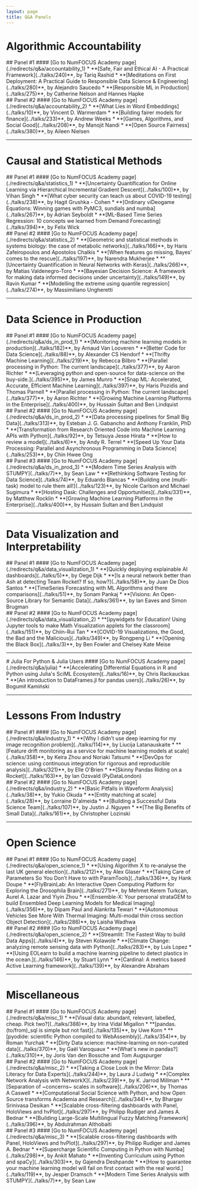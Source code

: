 ```yaml
---
layout: page
title: Q&A Panels
---
```


<style>
.panel-anchor {
    position: relative;
    top: -50px;
}
</style>
# Algorithmic Accountability
<div class="panel-anchor" id="acc-1"></div>
## Panel #1
#### [Go to NumFOCUS Academy page](./redirects/q&a/accountability_1)
* **[Safe, Fair and Ethical AI - A Practical Framework](../talks/240)**, by Tariq Rashid
* **[Meditations on First Deployment: A Practical Guide to Responsible Data Science & Engineering](../talks/280)**, by Alejandro Saucedo
* **[Responsible ML in Production](../talks/275)**, by Catherine Nelson and Hannes Hapke

<div class="panel-anchor" id="acc-2"></div>
## Panel #2
#### [Go to NumFOCUS Academy page](./redirects/q&a/accountability_2)
* **[What Lies in Word Embeddings](../talks/10)**, by Vincent D. Warmerdam
* **[Building fairer models for finance](../talks/233)**, by Andrew Weeks
* **[Games, Algorithms, and Social Good](../talks/208)**, by Manojit Nandi
* **[Open Source Fairness](../talks/380)**, by Aileen Nielsen

---

# Causal and Statistical Methods
<div class="panel-anchor" id="stats-1"></div>
## Panel #1
#### [Go to NumFOCUS Academy page](./redirects/q&a/statistics_1)
* **[Uncertainty Quantification for Online Learning via Hierarchical Incremental Gradient Descent](../talks/100)**, by Vihan Singh
* **[What cyber security can teach us about COVID-19 testing](../talks/238)**, by Hagit Grushka - Cohen
* **[Ordinary viDeogame Equations: Winning games with PyMC3, sundials and numba](../talks/267)**, by Adrian Seyboldt
* **[ML-Based Time Series Regression: 10 concepts we learned from Demand Forecasting](../talks/394)**, by Felix Wick

<div class="panel-anchor" id="stats-2"></div>
## Panel #2
#### [Go to NumFOCUS Academy page](./redirects/q&a/statistics_2)
* **[Geometric and statistical methods in systems biology: the case of metabolic networks](../talks/166)**, by Haris Zafeiropoulos and Apostolos Chalkis
* **[When features go missing, Bayes’ comes to the rescue](../talks/197)**, by Narendra Mukherjee
* **[Uncertainty Quantification in Neural Networks with Keras](../talks/266)**, by Matias Valdenegro-Toro
* **[Bayesian Decision Science: A framework for making data informed decisions under uncertainty](../talks/149)**, by Ravin Kumar
* **[Modelling the extreme using quantile regression](../talks/274)**, by Massimiliano Ungheretti

---

# Data Science in Production
<div class="panel-anchor" id="prod-1"></div>
## Panel #1
#### [Go to NumFOCUS Academy page](./redirects/q&a/ds_in_prod_1)
* **[Monitoring machine learning models in production](../talks/182)**, by Arnaud Van Looveren
* **[Better Code for Data Science](../talks/88)**, by Alexander CS Hendorf
* **[Thrifty Machine Learning](../talks/219)**, by Rebecca Bilbro
* **[Parallel processing in Python: The current landscape](../talks/377)**, by Aaron Richter
* **[Leveraging python and open-source for data-science on the buy-side.](../talks/395)**, by James Munro
* **[Snap ML: Accelerated, Accurate, Efficient Machine Learning](../talks/397)**, by Haris Pozidis and Thomas Parnell
* **[Parallel processing in Python: The current landscape](../talks/377)**, by Aaron Richter
* **[Growing Machine Learning Platforms in the Enterprise](../talks/400)**, by Hussain Sultan and Ben Lindquist

<div class="panel-anchor" id="prod-2"></div>
## Panel #2
#### [Go to NumFOCUS Academy page](./redirects/q&a/ds_in_prod_2)
* **[Data processing pipelines for Small Big Data](../talks/313)**, by Esteban J. G. Gabancho and Anthony Franklin, PhD
* **[Transformation from Research Oriented Code into Machine Learning APIs with Python](../talks/92)**, by Tetsuya Jesse Hirata
* **[How to review a model](../talks/6)**, by Andy R. Terrel
* **[Speed Up Your Data Processing: Parallel and Asynchronous Programming in Data Science](../talks/253)**, by Chin Hwee Ong

<div class="panel-anchor" id="prod-3"></div>
## Panel #3
#### [Go to NumFOCUS Academy page](./redirects/q&a/ds_in_prod_3)
* **[Modern Time Series Analysis with STUMPY](../talks/7)**, by Sean Law
* **[Rethinking Software Testing for Data Science](../talks/74)**, by Eduardo Blancas
* **[Building one (multi-task) model to rule them all!](../talks/123)**, by Nicole Carlson and Michael Sugimura
* **[Hosting Dask: Challenges and Opportunities](../talks/331)**, by Matthew Rocklin
* **[Growing Machine Learning Platforms in the Enterprise](../talks/400)**, by Hussain Sultan and Ben Lindquist

---

# Data Visualization and Interpretability
<div class="panel-anchor" id="viz-1"></div>
## Panel #1
#### [Go to NumFOCUS Academy page](./redirects/q&a/data_visualization_1)
* **[Quickly deploying explainable AI dashboards](../talks/5)**, by Oege Dijk
* **[Is a neural network better than Ash at detecting Team Rocket? If so, how?](../talks/58)**, by Juan De Dios Santos
* **[TimeSeries Forecasting with ML Algorithms and there comparisons](../talks/51)**, by Sonam Pankaj
* **[Visions: An Open-Source Library for Semantic Data](../talks/361)**, by Ian Eaves and Simon Brugman

<div class="panel-anchor" id="viz-2"></div>
## Panel #2
#### [Go to NumFOCUS Academy page](./redirects/q&a/data_visualization_2)
* **[ipywidgets for Education! Using Jupyter tools to make Math Visualization applets for the classroom](../talks/151)**, by Chiin-Rui Tan
* **[COVID-19 Visualizations, the Good, the Bad and the Malicious](../talks/349)**, by Rongpeng Li
* **[Opening the Black Box](../talks/3)**, by Ben Fowler and Chelsey Kate Meise

---

<div class="panel-anchor" id="julia-1"></div>
# Julia For Python & Julia Users
#### [Go to NumFOCUS Academy page](./redirects/q&a/julia)
* **[Accelerating Differential Equations in R and Python using Julia's SciML Ecosystem](../talks/16)**, by Chris Rackauckas
* **[An introduction to DataFrames.jl for pandas users](../talks/26)**, by Bogumił Kamiński

---

# Lessons From Industry
<div class="panel-anchor" id="industry-1"></div>
## Panel #1
#### [Go to NumFOCUS Academy page](./redirects/q&a/industry_1)
* **[Why I didn’t use deep learning for my image recognition problem](../talks/114)**, by Liucija Latanauskaite
* **[Feature drift monitoring as a service for machine learning models at scale](../talks/358)**, by Keira Zhou and Noriaki Tatsumi
* **[DevOps for science: using continuous integration for rigorous and reproducible analysis](../talks/321)**, by Elle O'Brien
* **[Skinny Pandas Riding on a Rocket](../talks/163)**, by Ian Ozsvald (PyDataLondon)

<div class="panel-anchor" id="industry-2"></div>
## Panel #2
#### [Go to NumFOCUS Academy page](./redirects/q&a/industry_2)
* **[Basic Pitfalls in Waveform Analysis](../talks/38)**, by Yukio Okuda
* **[Entity matching at scale](../talks/28)**, by Lorraine D'almeida
* **[Building a Successful Data Science Team](../talks/107)**, by Justin J. Nguyen
* **[The Big Benefits of Small Data](../talks/161)**, by Christopher Lozinski

---

# Open Science
<div class="panel-anchor" id="opensci-1"></div>
## Panel #1
#### [Go to NumFOCUS Academy page](./redirects/q&a/open_science_1)
* **[Using Algorithm X to re-analyse the last UK general election](../talks/212)**, by Alex Glaser
* **[Taking Care of Parameters So You Don’t Have to with ParamTools](../talks/336)**, by Hank Doupe
* **[FlyBrainLab: An Interactive Open Computing Platform for Exploring the Drosophila Brain](../talks/271)**, by Mehmet Kerem Turkcan, Aurel A. Lazar and Yiyin Zhou
* **[Ensemble-X: Your personal strataGEM to build Ensembled Deep Learning Models for Medical Imaging](../talks/356)**, by Dipam Paul and Alankrita Tewari
* **[Autonomous Vehicles See More With Thermal Imaging: Multi-modal thin cross section Object Detection](../talks/286)**, by Laisha Wadhwa

<div class="panel-anchor" id="opensci-2"></div>
## Panel #2
#### [Go to NumFOCUS Academy page](./redirects/q&a/open_science_2)
* **[Streamlit: The Fastest Way to build Data Apps](../talks/4)**, by Steven Kolawole
* **[Climate Change: analyzing remote sensing data with Python](../talks/283)**, by Luis Lopez
* **[Using EOLearn to build a machine learning pipeline to detect plastics in the ocean.](../talks/146)**, by Stuart Lynn
* **[Cardinal: A metrics based Active Learning framework](../talks/139)**, by Alexandre Abraham

---

# Miscellaneous
<div class="panel-anchor" id="misc-1"></div>
## Panel #1
#### [Go to NumFOCUS Academy page](./redirects/q&a/misc_1)
* **[Visual data: abundant, relevant, labelled, cheap. Pick two?](../talks/388)**, by Irina Vidal Migallon
* **[pandas.(to/from)_sql is simple but not fast](../talks/135)**, by Uwe Korn
* **[pyodide: scientific Python compiled to WebAssembly](../talks/354)**, by Roman Yurchak
* **[Dirty Data science: machine-learning on non-curated data](../talks/370)**, by Gaël Varoquaux
* **[What's new in pandas?](../talks/310)**, by Joris Van den Bossche and Tom Augspurger

<div class="panel-anchor" id="misc-2"></div>
## Panel #2
#### [Go to NumFOCUS Academy page](./redirects/q&a/misc_2)
* **[Taking a Close Look in the Mirror: Data Literacy for Data Experts](../talks/244)**, by Laura J Ludwig
* **[Complex Network Analysis with NetworkX](../talks/239)**, by K. Jarrod Millman
* **[Separation of ~concerns~ scales in software](../talks/206)**, by Thomas A Caswell
* **[Computational Social Science with Python, and how Open Source transforms Academia and Research](../talks/344)**, by Bhargav Srinivasa Desikan
* **[Scalable cross-filtering dashboards with Panel, HoloViews and hvPlot](../talks/297)**, by Philipp Rudiger and James A. Bednar
* **[Building Large-Scale Multilingual Fuzzy Matching Framework](../talks/396)**, by Abdulrahman Althobaiti

<div class="panel-anchor" id="misc-3"></div>
## Panel #3
#### [Go to NumFOCUS Academy page](./redirects/q&a/misc_3)
* **[Scalable cross-filtering dashboards with Panel, HoloViews and hvPlot](../talks/297)**, by Philipp Rudiger and James A. Bednar
* **[Supercharge Scientific Computing in Python with Numba](../talks/298)**, by Ankit Mahato
* **[Inventing Curriculum using Python and spaCy](../talks/303)**, by Gajendra Deshpande
* **[How to guarantee your machine learning model will fail on first contact with the real world.](../talks/119)**, by Jesper Dramsch
* **[Modern Time Series Analysis with STUMPY](../talks/7)**, by Sean Law

